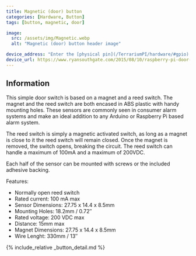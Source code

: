 ```yaml
---
title: Magnetic (door) button
categories: [Hardware, Button]
tags: [button, magnetic, door]

image:
  src: /assets/img/Magnetic.webp
  alt: "Magnetic (door) button header image"

device_address: "Enter the [physical pin](/TerrariumPI/hardware/#gpio) number where the data is connected<br />Ex: `27`"
device_url: https://www.ryansouthgate.com/2015/08/10/raspberry-pi-door-sensor/
---
```


## Information
This simple door switch is based on a magnet and a reed switch. The magnet and the reed switch are both encased in ABS plastic with handy mounting holes. These sensors are commonly seen in consumer alarm systems and make an ideal addition to any Arduino or Raspberry Pi based alarm system.

The reed switch is simply a magnetic activated switch, as long as a magnet is close to it the reed switch will remain closed. Once the magnet is removed, the switch opens, breaking the circuit. The reed switch can handle a maximum of 100mA and a maximum of 200VDC.

Each half of the sensor can be mounted with screws or the included adhesive backing.

Features:
- Normally open reed switch
- Rated current: 100 mA max
- Sensor Dimensions: 27.75 x 14.4 x 8.5mm
- Mounting Holes: 18.2mm / 0.72″
- Rated voltage: 200 VDC max
- Distance: 15mm max
- Magnet Dimensions: 27.75 x 14.4 x 8.5mm
- Wire Lenght: 330mm / 13″


{% include_relative _button_detail.md %}